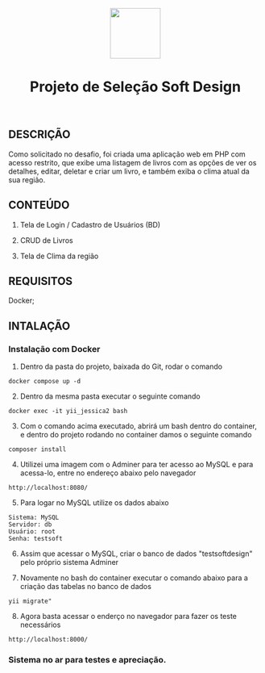 <p align="center">
    <a href="https://github.com/yiisoft" target="_blank">
        <img src="https://avatars0.githubusercontent.com/u/993323" height="100px">
    </a>
    <h1 align="center">Projeto de Seleção Soft Design</h1>
    <br>
</p>


DESCRIÇÃO
------------

Como solicitado no desafio, foi criada uma aplicação web em PHP com acesso restrito, que exibe uma listagem de livros com as opções de ver os detalhes, editar, deletar e criar um livro, e também exiba o clima atual da sua região.

CONTEÚDO 
------------

1. Tela de Login / Cadastro de Usuários (BD)

2. CRUD de Livros

3. Tela de Clima da região

REQUISITOS
------------

Docker;

INTALAÇÃO
------------

### Instalação com Docker

1. Dentro da pasta do projeto, baixada do Git, rodar o comando 

~~~
docker compose up -d
~~~

2. Dentro da mesma pasta executar o seguinte comando

~~~
docker exec -it yii_jessica2 bash
~~~

3. Com o comando acima executado, abrirá um bash dentro do container, e dentro do projeto rodando no container damos o seguinte comando

~~~
composer install
~~~

4. Utilizei uma imagem com o Adminer para ter acesso ao MySQL e para acessa-lo, entre no endereço abaixo pelo navegador

~~~
http://localhost:8080/
~~~

5. Para logar no MySQL utilize os dados abaixo

~~~
Sistema: MySQL
Servidor: db
Usuário: root
Senha: testsoft
~~~

6. Assim que acessar o MySQL, criar o banco de dados "testsoftdesign" pelo próprio sistema Adminer

7. Novamente no bash do container executar o comando abaixo para a criação das tabelas no banco de dados 

~~~
yii migrate"
~~~

8. Agora basta acessar o enderço no navegador para fazer os teste necessários

~~~
http://localhost:8000/
~~~


### Sistema no ar para testes e apreciação.